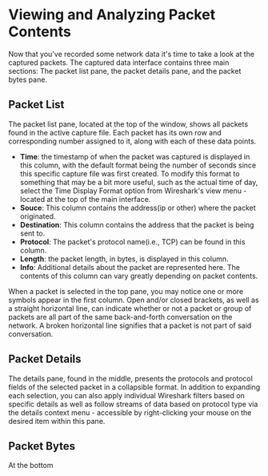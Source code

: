 # Viewing and Analyzing Packet Contents
Now that you've recorded some network data it's time to take a look at the captured packets. The captured data interface contains three main sections: The packet list pane, the packet details pane, and the packet bytes pane.

## Packet List
The packet list pane, located at the top of the window, shows all packets found in the active capture file. Each packet has its own row and corresponding number assigned to it, along with each of these data points.

- **Time**: the timestamp of when the packet was captured is displayed in this column, with the default format being the number of seconds since this specific capture file was first created. To modify this format to something that may be a bit more useful, such as the actual time of day, select the Time Display Format option from Wireshark's view menu -located at the top of the main interface.
- **Souce**: This column contains the address(ip or other) where the packet originated.
- **Destination**: This column contains the address that the packet is being sent to.
- **Protocol**: The packet's protocol name(i.e., TCP)  can be found in this column.
- **Length**: the packet length, in bytes, is displayed in this column.
- **Info**: Additional details about the packet are represented here. The contents of this column can vary greatly depending on packet contents.

When a packet is selected in the top pane, you may notice one or more symbols appear in the first column. Open and/or closed brackets, as well as a straight horizontal line, can indicate whether or not a packet or group of packets are all part of the same back-and-forth conversation on the network. A broken horizontal line signifies that a packet is not part of said conversation.

## Packet Details
The details pane, found in the middle, presents the protocols and protocol fields of the selected packet in a collapsible format. In addition to expanding each selection, you can also apply individual Wireshark filters based on specific details as well as follow streams of data based on protocol type via the details context menu - accessible by right-clicking your mouse on the desired item within this pane.

## Packet Bytes
At the bottom
<!--stackedit_data:
eyJoaXN0b3J5IjpbMTczNDg0NDk3MywtMjA4ODc0NjYxMl19
-->